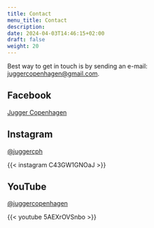 ```yaml
---
title: Contact
menu_title: Contact
description: 
date: 2024-04-03T14:46:15+02:00
draft: false
weight: 20
---
```


Best way to get in touch is by sending an e-mail: [juggercopenhagen@gmail.com](mailto:juggercopenhagen@gmail.com).

## Facebook

[Jugger Copenhagen](https://facebook.com/JuggerCopenhagen)

## Instagram

[@juggercph](https://www.instagram.com/juggercph/)

{{< instagram C43GW1GNOaJ >}}

## YouTube

[@juggercopenhagen](https://youtube.com/@juggercopenhagen)

{{< youtube 5AEXrOVSnbo >}}
